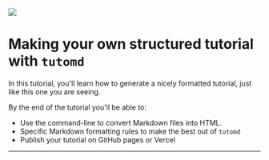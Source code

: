 ![](search:tutorial)

# Making your own structured tutorial with `tutomd`

In this tutorial, you'll learn how to generate a nicely formatted tutorial, just like this one you are seeing.

By the end of the tutorial you'll be able to:

- Use the command-line to convert Markdown files into HTML.
- Specific Markdown formatting rules to make the best out of `tutomd`
- Publish your tutorial on GitHub pages or Vercel

---

#